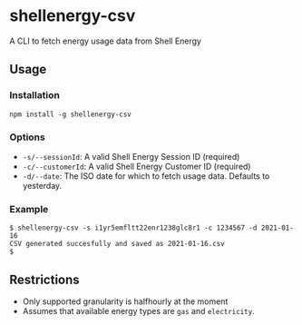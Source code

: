 # shellenergy-csv
A CLI to fetch energy usage data from Shell Energy

## Usage
### Installation
```
npm install -g shellenergy-csv
```

### Options
- `-s/--sessionId`: A valid Shell Energy Session ID (required)
- `-c/--customerId`: A valid Shell Energy Customer ID (required)
- `-d/--date`: The ISO date for which to fetch usage data. Defaults to yesterday.

### Example
```
$ shellenergy-csv -s i1yr5emfltt22enr1238glc8r1 -c 1234567 -d 2021-01-16
CSV generated succesfully and saved as 2021-01-16.csv
$
```

## Restrictions
- Only supported granularity is halfhourly at the moment
- Assumes that available energy types are `gas` and `electricity`.